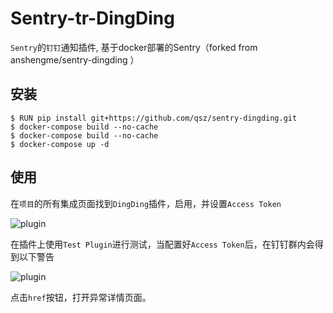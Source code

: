# Sentry-tr-DingDing

`Sentry`的`钉钉`通知插件, 基于docker部署的Sentry（forked from anshengme/sentry-dingding ）

## 安装

```vim Dockerfile，加上
$ RUN pip install git+https://github.com/qsz/sentry-dingding.git
$ docker-compose build --no-cache
$ docker-compose build --no-cache
$ docker-compose up -d
```

## 使用

在`项目`的所有集成页面找到`DingDing`插件，启用，并设置`Access Token`

![plugin](https://raw.githubusercontent.com/anshengme/sentry-dingding/master/docs/images/options.png)

在插件上使用`Test Plugin`进行测试，当配置好`Access Token`后，在钉钉群内会得到以下警告

![plugin](https://raw.githubusercontent.com/anshengme/sentry-dingding/master/docs/images/dingding.png)

点击`href`按钮，打开异常详情页面。
